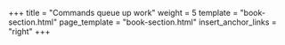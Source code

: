 +++
title = "Commands queue up work"
weight = 5
template = "book-section.html"
page_template = "book-section.html"
insert_anchor_links = "right"
+++
